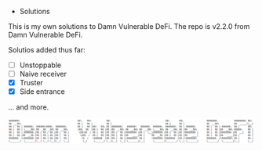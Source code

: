 * Solutions

This is my own solutions to Damn Vulnerable DeFi.
The repo is v2.2.0 from Damn Vulnerable DeFi.

Solutios added thus far:

- [ ] Unstoppable
- [ ] Naive receiver
- [x] Truster
- [x] Side entrance

... and more.

![](cover.png)
